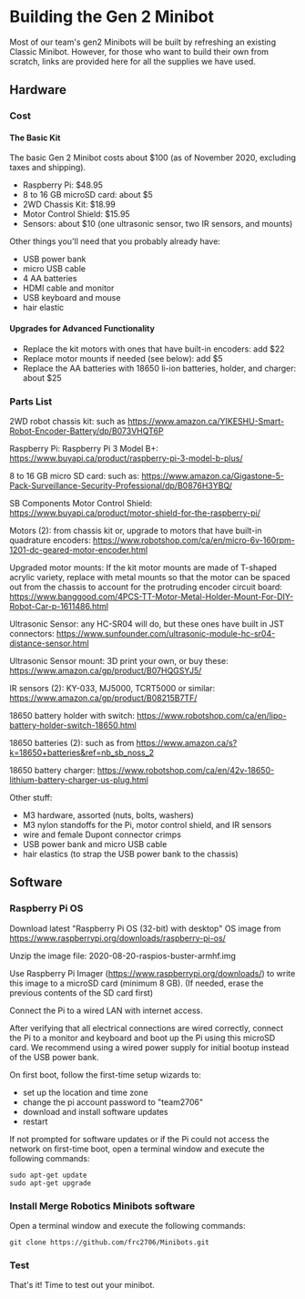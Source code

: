 # Building the Gen 2 Minibot

Most of our team's gen2 Minibots will be built by refreshing an existing Classic Minibot. However, for those who want to build their own from scratch, links are provided here for all the supplies we have used.


## Hardware

### Cost

#### The Basic Kit

The basic Gen 2 Minibot costs about $100 (as of November 2020, excluding taxes and shipping).

- Raspberry Pi: $48.95
- 8 to 16 GB microSD card: about $5
- 2WD Chassis Kit: $18.99
- Motor Control Shield: $15.95
- Sensors: about $10 (one ultrasonic sensor, two IR sensors, and mounts)

Other things you'll need that you probably already have: 
- USB power bank 
- micro USB cable
- 4 AA batteries
- HDMI cable and monitor
- USB keyboard and mouse
- hair elastic

#### Upgrades for Advanced Functionality

- Replace the kit motors with ones that have built-in encoders: add $22
- Replace motor mounts if needed (see below): add $5
- Replace the AA batteries with 18650 li-ion batteries, holder, and charger: about $25

### Parts List

2WD robot chassis kit: such as https://www.amazon.ca/YIKESHU-Smart-Robot-Encoder-Battery/dp/B073VHQT6P

Raspberry Pi: Raspberry Pi 3 Model B+: https://www.buyapi.ca/product/raspberry-pi-3-model-b-plus/

8 to 16 GB micro SD card: such as: https://www.amazon.ca/Gigastone-5-Pack-Surveillance-Security-Professional/dp/B0876H3YBQ/

SB Components Motor Control Shield: https://www.buyapi.ca/product/motor-shield-for-the-raspberry-pi/

Motors (2): from chassis kit or, upgrade to motors that have built-in quadrature encoders: https://www.robotshop.com/ca/en/micro-6v-160rpm-1201-dc-geared-motor-encoder.html

Upgraded motor mounts: If the kit motor mounts are made of T-shaped acrylic variety, replace with metal mounts so that the motor can be spaced out from the chassis to account for the protruding encoder circuit board: https://www.banggood.com/4PCS-TT-Motor-Metal-Holder-Mount-For-DIY-Robot-Car-p-1611486.html

Ultrasonic Sensor: any HC-SR04 will do, but these ones have built in JST connectors: https://www.sunfounder.com/ultrasonic-module-hc-sr04-distance-sensor.html

Ultrasonic Sensor mount: 3D print your own, or buy these: https://www.amazon.ca/gp/product/B07HQGSYJ5/

IR sensors (2): KY-033, MJ5000, TCRT5000 or similar: https://www.amazon.ca/gp/product/B08215B7TF/

18650 battery holder with switch: https://www.robotshop.com/ca/en/lipo-battery-holder-switch-18650.html

18650 batteries (2): such as from https://www.amazon.ca/s?k=18650+batteries&ref=nb_sb_noss_2

18650 battery charger: https://www.robotshop.com/ca/en/42v-18650-lithium-battery-charger-us-plug.html

Other stuff:
- M3 hardware, assorted (nuts, bolts, washers)
- M3 nylon standoffs for the Pi, motor control shield, and IR sensors
- wire and female Dupont connector crimps
- USB power bank and micro USB cable
- hair elastics (to strap the USB power bank to the chassis)

## Software

### Raspberry Pi OS

Download latest "Raspberry Pi OS (32-bit) with desktop" OS image from https://www.raspberrypi.org/downloads/raspberry-pi-os/

Unzip the image file: 2020-08-20-raspios-buster-armhf.img

Use Raspberry Pi Imager (https://www.raspberrypi.org/downloads/) to write this image to a microSD card (minimum 8 GB). (If needed, erase the previous contents of the SD card first)

Connect the Pi to a wired LAN with internet access.

After verifying that all electrical connections are wired correctly, connect the Pi to a monitor and keyboard and boot up the Pi using this microSD card. We recommend using a wired power supply for initial bootup instead of the USB power bank.

On first boot, follow the first-time setup wizards to:
- set up the location and time zone
- change the pi account password to "team2706"
- download and install software updates
- restart

If not prompted for software updates or if the Pi could not access the network on first-time boot, open a terminal window and execute the following commands:

    sudo apt-get update
    sudo apt-get upgrade

### Install Merge Robotics Minibots software

Open a terminal window and execute the following commands:

    git clone https://github.com/frc2706/Minibots.git

### Test

That's it! Time to test out your minibot.
